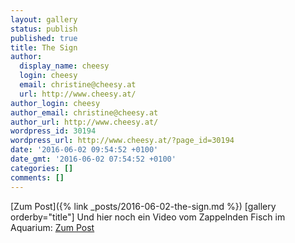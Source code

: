```yaml
---
layout: gallery
status: publish
published: true
title: The Sign
author:
  display_name: cheesy
  login: cheesy
  email: christine@cheesy.at
  url: http://www.cheesy.at/
author_login: cheesy
author_email: christine@cheesy.at
author_url: http://www.cheesy.at/
wordpress_id: 30194
wordpress_url: http://www.cheesy.at/?page_id=30194
date: '2016-06-02 09:54:52 +0100'
date_gmt: '2016-06-02 07:54:52 +0100'
categories: []
comments: []
---
```


[Zum Post]({% link _posts/2016-06-02-the-sign.md %})
[gallery orderby="title"]
Und hier noch ein Video vom Zappelnden Fisch im Aquarium:
[Zum Post](http://www.cheesy.at/download/Videos/The%20Sign-007%20Aquarium.mp4
)
